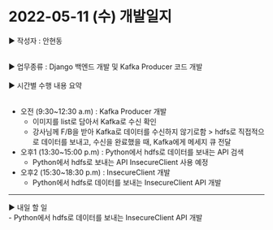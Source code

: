 <h1>2022-05-11 (수) 개발일지</h1>

▶ 작성자 : 안현동<br><br>

▶ 업무종류 : Django 백엔드 개발 및 Kafka Producer 코드 개발<br><br>
▶ 시간별 수행 내용 요약<br><br>
- 오전 (9:30~12:30 a.m) : Kafka Producer 개발
  - 이미지를 list로 담아서 Kafka로 수신 확인
  - 강사님께 F/B을 받아 Kafka로 데이터를 수신하지 않기로함 > hdfs로 직접적으로 데이터를 보내고, 수신을 완료했을 때, Kafka에게 메세지 큐 전달
- 오후1 (13:30~15:00 p.m) : Python에서 hdfs로 데이터를 보내는 API 검색
  - Python에서 hdfs로 보내는 API InsecureClient 사용 예정
- 오후2 (15:30~18:30 p.m) : InsecureClient 개발
  - Python에서 hdfs로 데이터를 보내는 InsecureClient API 개발
<hr>
▶ 내일 할 일<br>
- Python에서 hdfs로 데이터를 보내는 InsecureClient API 개발
